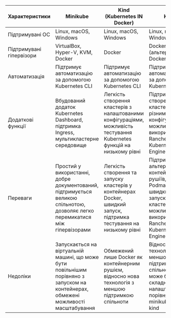 | Характеристики            | Minikube                                               | Kind (Kubernetes IN Docker)                          | K3d                                                   |
|---------------------------|--------------------------------------------------------|------------------------------------------------------|-------------------------------------------------------|
| Підтримувані ОС           | Linux, macOS, Windows                                  | Linux, macOS, Windows                                | Linux, macOS, Windows                                |
| Підтримувані гіпервізори  | VirtualBox, Hyper-V, KVM, Docker                       | Docker                                               | Docker, Podman (альтернатива Docker)                 |
| Автоматизація             | Підтримує автоматизацію за допомогою Kubernetes CLI   | Підтримує автоматизацію за допомогою Kubernetes CLI | Підтримує автоматизацію за допомогою Kubernetes CLI |
| Додаткові функції         | Вбудований додаток Kubernetes Dashboard, підтримка Ingress, мультикластерне середовище | Легкість створення кластерів з налаштованими конфігураціями, можливість тестування Kubernetes функцій на низькому рівні | Підтримка створення кластерів з різними конфігураціями, можливість використання Rancher Kubernetes Engine (RKE) |
| Переваги                  | Простий у використанні, добре документований, підтримується великою спільнотою, дозволяє легко перемикатися між гіпервізорами | Легкість створення та запуску кластерів у контейнерах Docker, швидкий запуск, підтримка тестування на низькому рівні | Підтримка альтернативних контейнерних рушіїв, таких як Podman, швидкий запуск кластерів, можливість використання Rancher Kubernetes Engine (RKE) |
| Недоліки                  | Запускається на віртуальній машині, що може бути повільнішим порівняно з запуском на контейнерах, обмежені можливості масштабування | Обмежений лише Docker як контейнерним рушієм, відносно нова технологія з меншою підтримкою спільноти | Відносно нова технологія з меншою підтримкою спільноти, може бути складніша у налаштуванні порівняно з minikube або kind |
